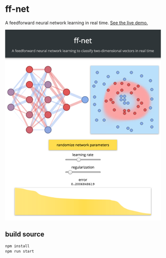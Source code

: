 # ff-net
A feedforward neural network learning in real time. [See the live demo.](http://juniorrojas.github.io/ff-net)

![screenshot](media/screenshot.png)

## build source

```sh
npm install
npm run start
```